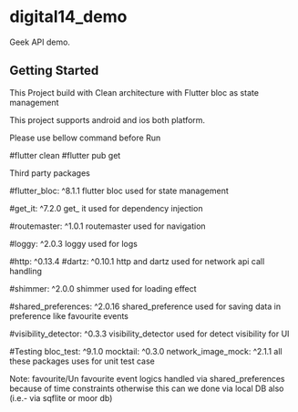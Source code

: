 # digital14_demo

Geek API demo.

## Getting Started

This Project build with Clean architecture with Flutter bloc as state management

This project supports android and ios both platform.

Please use bellow command before Run

#flutter clean
#flutter pub get


Third party packages 

#flutter_bloc: ^8.1.1 
 flutter bloc used for state management

#get_it: ^7.2.0
 get_ it used for dependency injection 

#routemaster: ^1.0.1
  routemaster used for navigation 

#loggy: ^2.0.3
 loggy used for logs 

#http: ^0.13.4
#dartz: ^0.10.1
 http and dartz used for network api call handling

#shimmer: ^2.0.0
 shimmer used for loading effect

#shared_preferences: ^2.0.16
 shared_preference used for saving data in preference like favourite events

#visibility_detector: ^0.3.3
visibility_detector used for detect visibility for UI


#Testing
bloc_test: ^9.1.0
mocktail: ^0.3.0
network_image_mock: ^2.1.1
 all these packages uses for unit test case


Note: favourite/Un favourite event logics handled via shared_preferences because of time constraints otherwise this can we done via  local DB also (i.e.- via sqflite or moor db)

